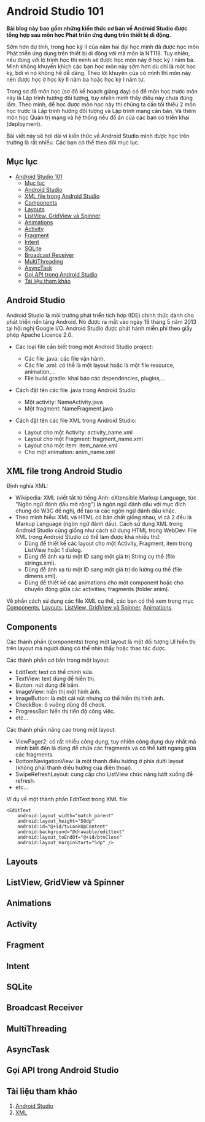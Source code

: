 # Android Studio 101
**Bài blog này bao gồm những kiến thức cơ bản về Android Studio được tổng hợp sau môn học Phát triển ứng dụng trên thiết bị di động.**

Sớm hơn dự tính, trong học kỳ II của năm hai đại học mình đã được học môn Phát triển ứng dụng trên thiết bị di động với mã môn là NT118. Tuy nhiên, nếu đúng với lộ trình học thì mình sẽ được học môn này ở học kỳ I năm ba. Mình không khuyến khích các bạn học môn này sớm hơn dù chỉ là một học kỳ, bởi vì nó không hề dễ dàng. Theo lời khuyên của cô mình thì môn này nên được học ở học kỳ II năm ba hoặc học kỳ I năm tư.

Trong sơ đồ môn học (sơ đồ kế hoạch giảng dạy) có để môn học trước môn này là Lập trình hướng đối tượng, tuy nhiên mình thấy điều này chưa đúng lắm. Theo mình, để học được môn học này thì chúng ta cần tối thiểu 2 môn học trước là Lập trình hướng đối tượng và Lập trình mạng căn bản. Và thêm môn học Quản trị mạng và hệ thống nếu đồ án của các bạn có triển khai (deployment).

Bài viết này sẽ hơi dài vì kiến thức về Android Studio mình được học trên trường là rất nhiều. Các bạn có thể theo dõi mục lục.

## Mục lục
- [Android Studio 101](#android-studio-101)
  - [Mục lục](#mục-lục)
  - [Android Studio](#android-studio)
  - [XML file trong Android Studio](#xml-file-trong-android-studio)
  - [Components](#components)
  - [Layouts](#layouts)
  - [ListView, GridView và Spinner](#listview-gridview-và-spinner)
  - [Animations](#animations)
  - [Activity](#activity)
  - [Fragment](#fragment)
  - [Intent](#intent)
  - [SQLite](#sqlite)
  - [Broadcast Receiver](#broadcast-receiver)
  - [MultiThreading](#multithreading)
  - [AsyncTask](#asynctask)
  - [Gọi API trong Android Studio](#gọi-api-trong-android-studio)
  - [Tài liệu tham khảo](#tài-liệu-tham-khảo)

## Android Studio
Android Studio là môi trường phát triển tích hợp (IDE) chính thức dành cho phát triển nền tảng Android. Nó được ra mắt vào ngày 16 tháng 5 năm 2013 tại hội nghị Google I/O. Android Studio được phát hành miễn phí theo giấy phép Apache Licence 2.0.

- Các loại file cần biết trong một Android Studio project:
	- Các file .java: các file vận hành.
	- Các file .xml: có thể là một layout hoặc là một file resource, animation,...
	- File build.gradle: khai báo các dependencies, plugins,...

- Cách đặt tên các file .java trong Android Studio:
    - Một activity: NameActivity.java
    - Một fragment: NameFragment.java

- Cách đặt tên các file XML trong Android Studio:
    - Layout cho một Activity: activity_name.xml
    - Layout cho một Fragment: fragment_name.xml
    - Layout cho một item: item_name.xml
    - Cho một animation: anim_name.xml

## XML file trong Android Studio
Định nghĩa XML:
- Wikipedia: XML (viết tắt từ tiếng Anh: eXtensible Markup Language, tức "Ngôn ngữ đánh dấu mở rộng") là ngôn ngữ đánh dấu với mục đích chung do W3C đề nghị, để tạo ra các ngôn ngữ đánh dấu khác.
- Theo mình hiểu: XML và HTML có bản chất giống nhau, vì cả 2 đều là Markup Language (ngôn ngữ đánh dấu). Cách sử dụng XML trong Android Studio cũng giống như cách sử dụng HTML trong WebDev. File XML trong Android Studio có thể làm được khá nhiều thứ:
    - Dùng để thiết kế các layout cho một Activity, Fragment, item trong ListView hoặc 1 dialog.
    - Dùng để ánh xạ từ một ID sang một giá trị String cụ thể (file strings.xml).
    - Dùng để ánh xạ từ một ID sang một giá trị đo lường cụ thể (file dimens.xml).
    - Dùng để thiết kế các animations cho một component hoặc cho chuyển động giữa các activities, fragments (folder anim).

Về phần cách sử dụng các file XML cụ thể, các bạn có thể xem trong mục [Components](#components), [Layouts](#layouts), [ListView, GridView và Spinner](#listview-gridview-và-spinner), [Animations](#animations).

## Components
Các thành phần (components) trong một layout là một đối tượng UI hiển thị trên layout mà người dùng có thể nhìn thấy hoặc thao tác được.

Các thành phần cơ bản trong một layout:
- EditText: text có thể chỉnh sửa.
- TextView: text dùng để hiển thị.
- Button: nút dùng để bấm.
- ImageView: hiển thị một hình ảnh.
- ImageButton: là một cái nút nhưng có thể hiển thị hình ảnh.
- CheckBox: ô vuông dùng để check.
- ProgressBar: hiển thị tiến độ công việc.
- etc...

Các thành phần nâng cao trong một layout:
- ViewPager2: có rất nhiều công dụng, tuy nhiên công dụng duy nhất mà mình biết đến là dùng để chứa các fragments và có thể lướt ngang giữa các fragments.
- BottomNavigationView: là một thanh điều hướng ở phía dưới layout (không phải thanh điều hướng của điện thoại).
- SwipeRefreshLayout: cung cấp cho ListView chức năng lướt xuống để refresh.
- etc...

Ví dụ về một thành phần EditText trong XML file:

    <EditText
        android:layout_width="match_parent"
        android:layout_height="50dp"
        android:id="@+id/tvLookUpContent"
        android:background="@drawable/edittext"
        android:layout_toEndOf="@+id/btnClose"
        android:layout_marginStart="5dp" />

## Layouts
## ListView, GridView và Spinner
## Animations
## Activity
## Fragment
## Intent
## SQLite
## Broadcast Receiver
## MultiThreading
## AsyncTask
## Gọi API trong Android Studio

## Tài liệu tham khảo
1. [Android Studio](https://vi.wikipedia.org/wiki/Android_Studio)
2. [XML](https://vi.wikipedia.org/wiki/XML)

[writtenDay]: <09/07/2024>
